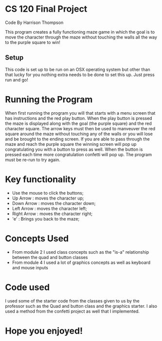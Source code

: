 # CS 120 Final Project
Code By Harrison Thompson 

This program creates a fully functioning maze game in which the goal is to move the 
character through the maze without touching the walls all the way to the purple
square to win!

## Setup
This code is set up to be run on an OSX operating system but other than that 
lucky for you nothing extra needs to be done to set this up. Just press run and go!

# Running the Program
When first running the program you will that starts with a menu screen 
that has instructions and the red play button. When the play button is pressed 
the maze is displayed along with the goal (the purple square) and the red character square.
The arrow keys must then be used to manveuver the red square around the maze without touching 
any of the walls or you will lose and be brought to the ending screen. If you are able to pass
through the maze and reach the purple square the winning screen will pop up congratulating 
you with a button to press as well. When the button is pressed each time more congratulation
confetti will pop up. The program must be re-run to try again. 

# Key functionality
- Use the mouse to click the buttons;
- Up Arrow : moves the character up;
- Down Arrow : moves the character down;
- Left Arrow : moves the character left;
- Right Arrow : moves the character right;
- 'e' : Brings you back to the maze;

# Concepts Used
- From module 2 I used class concepts such as the "is-a" relationship between the quad
and button classes
- From module 4 I used a lot of graphics concepts as well as keyboard and mouse inputs

# Code used
I used some of the starter code from the classes given to us by the professor such
as the Quad and button class and the graphics starter. I also used a method from the confetti 
project as well that I implemented.

# Hope you enjoyed!